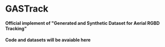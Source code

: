 # GASTrack

#### Official implement of "Generated and Synthetic Dataset for Aerial RGBD Tracking"
#### Code and datasets will be avaiable here
